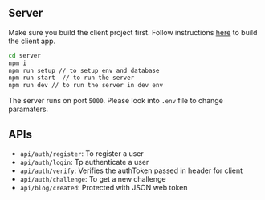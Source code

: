 ## Server

Make sure you build the client project first. Follow instructions [here](../client/README.md#build) to build the client app.

```bash
cd server
npm i
npm run setup // to setup env and database
npm run start  // to run the server
npm run dev // to run the server in dev env
```

The server runs on port `5000`. Please look into `.env` file to change paramaters. 

## APIs

- `api/auth/register`: To register a user
- `api/auth/login`: Tp authenticate a user
- `api/auth/verify`: Verifies the authToken passed in header for client
- `api/auth/challenge`: To get a new challenge
- `api/blog/created`: Protected with JSON web token

